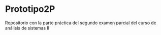 # Prototipo2P
Repositorio con la parte práctica del segundo examen parcial del curso de análisis de sistemas II
